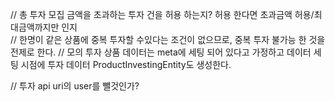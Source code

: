 // 총 투자 모집 금액을 초과하는 투자 건을 허용 하는지? 허용 한다면 초과금액 허용/최대금액까지만 인지   
// 한명이 같은 상품에 중복 투자할 수있다는 조건이 없으므로, 중복 투자 불가능 한 것을 전제로 한다.
// 모의 투자 상품 데이터는 meta에 세팅 되어 있다고 가정하고 데이터 세팅 시점에 투자 데이터 ProductInvestingEntity도 생성한다.


// 투자 api uri의 user를 뺄것인가?